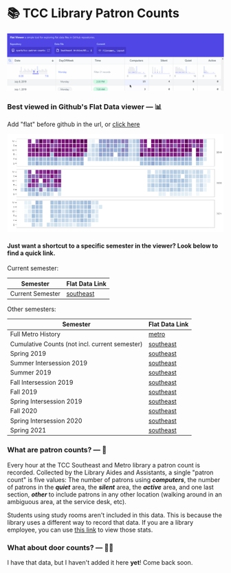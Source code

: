 # 📚 TCC Library Patron Counts

![Flat data viewer preview](flat-data-preview.gif)

### Best viewed in Github's Flat Data viewer — 📊 
Add "flat" before github in the url, or [click here](https://flatgithub.com/syarb/tcc-patron-counts)

![Count Data Grid](patron-count-plot.png)

#### Just want a shortcut to a specific semester in the viewer? Look below to find a quick link.
Current semester:

Semester | Flat Data Link
-------- | ---------
Current Semester | [southeast](https://flatgithub.com/syarb/tcc-patron-counts?filename=Current%20Semester%20-%20Southeast.csv)


Other semesters:

Semester | Flat Data Link
-------- | ---------
Full Metro History | [metro](https://flatgithub.com/syarb/tcc-patron-counts?filename=Current%20Semester%20-%20Metro.csv)
Cumulative Counts (not incl. current semester) | [southeast](https://flatgithub.com/syarb/tcc-patron-counts?filename=Southeast%20Archive%2F00.%20Full%20Count%20History.csv&sha=71c3167734bdf3b747f739ecc3b311838d9a1f3d)
Spring 2019 | [southeast](https://flatgithub.com/syarb/tcc-patron-counts?filename=Southeast%20Archive%2F01.%202019%20Spring.csv)
Summer Intersession 2019 | [southeast](https://flatgithub.com/syarb/tcc-patron-counts?filename=Southeast%20Archive%2F02.%202019%20Summer%20Intersession.csv)
Summer 2019 | [southeast](https://flatgithub.com/syarb/tcc-patron-counts?filename=Southeast%20Archive%2F03.%202019%20Summer.csv)
Fall Intersession 2019 | [southeast](https://flatgithub.com/syarb/tcc-patron-counts?filename=Southeast%20Archive%2F04.%202019%20Fall%20Intersession.csv)
Fall 2019 | [southeast](https://flatgithub.com/syarb/tcc-patron-counts?filename=Southeast%20Archive%2F05.%202019%20Fall.csv)
Spring Intersession 2019 | [southeast](https://flatgithub.com/syarb/tcc-patron-counts?filename=Southeast%20Archive%2F06.%202019%20Spring%20Intersession.csv)
Fall 2020 | [southeast](https://flatgithub.com/syarb/tcc-patron-counts?filename=Southeast%20Archive%2F09.%202020%20Fall.csv)
Spring Intersession 2020 | [southeast](https://flatgithub.com/syarb/tcc-patron-counts?filename=Southeast%20Archive%2F10.%202020%20Spring%20Intersession.csv)
Spring 2021 | [southeast](https://flatgithub.com/syarb/tcc-patron-counts?filename=Southeast%20Archive%2F11.%202021%20Spring.csv)

### What are patron counts? — 🤔 

Every hour at the TCC Southeast and Metro library a patron count is recorded.   Collected by the Library Aides and Assistants, a single "patron count" is five values: The number of patrons using ***computers***, the number of patrons in the ***quiet*** area, the ***silent*** area, the ***active*** area, and one last section, ***other*** to include patrons in any other location (walking around in an ambiguous area, at the service desk, etc).

Students using study rooms aren't included in this data. This is because the library uses a different way to record that data. If you are a library employee, you can use [this link](https://libcal.library.tulsacc.edu/admin/spaces/stats) to view those stats.

### What about door counts? — 🙋‍♀️
I have that data, but I haven't added it here **yet**! Come back soon.
